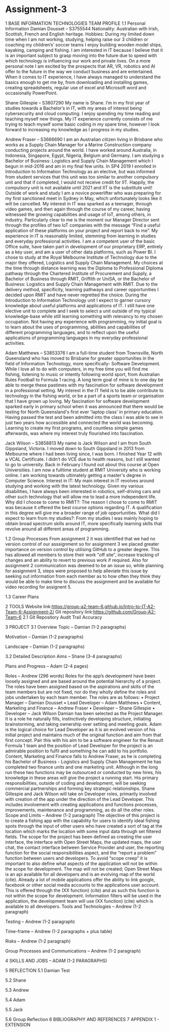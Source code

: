 # Assignment-3
1	BASE INFORMATION TECHNOLOGIES TEAM PROFILE
1.1	Personal Information
Damian Dousset – S3755544
Nationality: Australian with Irish, Scottish, French and English heritage. 
Hobbies: During my limited down time when I am not working, studying, helping raise our 3 children or coaching my children’s’ soccer teams I enjoy building wooden model ships, kayaking, camping and fishing.
I am interested in IT because I believe that it is an important subject to grasp moving into the future due to speed with which technology is influencing our work and private lives. On a more personal note I am excited by the prospects that AR, VR, robotics and AI offer to the future in the way we conduct business and are entertained.
When it comes to IT experience, I have always managed to understand the basics enough to get me by, from downloading and installing games, creating spreadsheets, regular use of excel and Microsoft word and occasionally PowerPoint.

Shane Gillespie – S3807290
My name is Shane. I’m in my first year of studies towards a Bachelor’s in IT, with my areas of interest being cybersecurity and cloud computing. I enjoy spending my time reading and teaching myself new things.
My IT experience currently consists of me trying to teach myself some basic coding in my spare time, however I look forward to increasing my knowledge as I progress in my studies.

Andrew Fraser – S3666690
I am an Australian citizen living in Brisbane who works as a Supply Chain Manager for a Marine Construction company conducting projects around the world. I have worked around Australia, in Indonesia, Singapore, Egypt, Nigeria, Belgium and Germany. 
I am studying a Bachelor of Business: Logistics and Supply Chain Management which I begun in mid-2016 and am in my final few units. In SP4 2019 I enrolled in Introduction to Information Technology as an elective, but was informed from student services that this unit was too similar to another compulsory unit and that if completed, I would not receive credit for IIT. Happily, the compulsory unit is not available until 2021 and IIT is the substitute unit! 
Outside of work and study I am a novice powerlifter who was preparing for my first sanctioned meet in Sydney in May, which unfortunately looks like it will be cancelled.
My interest in IT was sparked as a teenager, through video games, and then again through the course of my career, having witnessed the growing capabilities and usage of IoT, among others, in industry. Particularly clear to me is the moment our Manager Director sent through the profiles of two IoT companies with the message “Find a useful application of these platforms on your project and report back to me”.
My experience in IT is reasonably limited, stemming from learning in studies and everyday professional activities. I am a competent user of the basic Office suite, have taken part in development of our proprietary ERP, entirely as a key user, and am a user of other data platforms, such as Power BI. 
I chose to study at the Royal Melbourne Institute of Technology due to the major they offered, Logistics and Supply Chain Management. My choices at the time through distance learning was the Diploma to Professional Diploma pathway through the Chartered Institute of Procurement and Supply, a Bachelor of Business through RMIT, Griffith or UniSA, or the Bachelor of Business: Logistics and Supply Chain Management with RMIT. Due to the delivery method, specificity, learning pathways and career opportunities I decided upon RMIT and have never regretted the choice. 
During the Introduction to Information Technology unit I expect to garner cursory knowledge about useful platforms and applications of IT. I still have one elective unit to complete and I seek to select a unit outside of my typical knowledge-base while still learning something with relevancy to my chosen occupation. Not having any experience with programming, my initial goal is to learn about the uses of programming, abilities and capabilities of different programming languages, and to reflect upon the useful applications of programming languages in my everyday professional activities.

Adam Matthews – S3853376
I am a full-time student from Townsville, North Queensland who has moved to Brisbane for greater opportunities in the field of Information Technology, more specifically- Software Development. While I love all to do with computers, in my free time you will find me fishing, listening to music or intently following world sport, from Australian Rules Football to Formula 1 racing. A long term goal of mine is to one day be able to merge these pastimes with my fascination for software development in a professional setting.
My interest in the IT field is to be able contribute to technology in the fishing world, or be a part of a sports team or organisation that I have grown up loving. My fascination for software development sparked early in primary school when it was announced that there would be testing for North Queensland's first ever 'laptop class' in primary education. Having passed the test and been admitted into the class I was able to see in just two years how accessible and connected the world was becoming. Learning to create my first programs, and countless simple games afterwards, was where my interest truly flourished into fascination.

Jack Wilson – S3858813
My name is Jack Wilson and I am from South Gippsland, Victoria. I moved down to South Gippsland in 2013 from Melbourne where I had been living since, I was born. I finished Year 12 with a VCAL Certificate. I didn’t do VCE due to health reasons, but I still wanted to go to university. Back in February I found out about this course at Open Universities. I am now a fulltime student at RMIT University who is working online. I am working towards ultimately getting a master's degree in Computer Science.
Interest in IT: My main interest in IT revolves around studying and working with the latest technology. Given my various disabilities, I have always been interested in robotics, self-driving cars and other such technology that will allow me to lead a more independent life. 
Why did I choose to come to RMIT?: The reason I chose to come to RMIT was because it offered the best course options regarding IT. A qualification in this degree will give me a broader range of job opportunities. 
What did I expect to learn from my studies?: From my studies I was mainly hoping to obtain broad spectrum skills around IT, more specifically learning skills that revolve around all different areas of programming. 

1.2	Group Processes
From assignment 2 it was identified that we had no version control of our asssignment so for assignment 3 we placed greater importance on version control by utilising GitHub to a greater degree. This has allowed all members to store their work "off site", increase tracking of changes and an ability to revert to previous work if required. Also for assignment 2 communication was deemed to be an issue so, while planning for assignment 3, steps were proposed to help alleviate this issue by seeking out information from each member as to how often they think they would be able to make time to discuss the assignment and be available for video recording for assignent 5.

1.3	Career Plans


2	TOOLS
Website link:https://group-a2-team-6.github.io/Intro-to-IT-A2-Team-6-Assignment-2/
Git repository link:https://github.com/Group-A2-Team-6
2.1	Git Repository Audit Trail Accuracy


3	PROJECT
3.1	Overview
Topic – Damian (1-2 paragraphs)


Motivation – Damian (1-2 paragraphs)

Landscape – Damian (1-2 paragraphs)

3.2	Detailed Description
Aims – Shane (3-4 paragraphs)

Plans and Progress – Adam (2-4 pages)

Roles – Andrew (296 words)
Roles for the app’s development have been loosely assigned and are based around the potential hierarchy of a project. The roles have been assigned based on the aspirations and skills of the team members but are not fixed, nor do they wholly define the roles and jobs undertaken by each team member. The roles are as follows:
•	Project Manager – Damian Dousset
•	Lead Developer – Adam Matthews
•	Content, Marketing and Finance – Andrew Fraser
•	Developer – Shane Gillespie
•	Developer – Jack Wilson
Damian has been selected as the Project Manager. It is a role he naturally fills, instinctively developing structure, initiating brainstorming, and taking ownership over setting and meeting goals. Adam is the logical choice for Lead Developer as it is an evolved version of his initial project and maintains much of the original function and aim from that first concept. Pair this with his aim to be a software engineer for the Renault Formula 1 team and the position of Lead Developer for the project is an admirable position to fulfil and something he can add to his portfolio. Content, Marketing and Finance falls to Andrew Fraser, as he is completing his Bachelor of Business - Logistics and Supply Chain Management he has completed two finance units and one marketing unit. Although in the long run these two functions may be outsourced or conducted by new hires, his knowledge in these areas will give the project a running start. His primary responsibilities, outside of coding and development, will be seeking commercial partnerships and forming key strategic relationships. Shane Gillespie and Jack Wilson will take on Developer roles, primarily involved with creation of the app under the direction of the Lead Developer. This includes involvement with creating applications and functions processes, improvements, maintenance and programming, as do all the other roles.
Scope and Limits – Andrew (1-2 paragraph)
The objective of this project is to create a fishing app with the capability for users to identify ideal fishing spots through the input of other users who have created a sort of tag at the location which marks the location with some input data through set filtered fields. The scope for the project has been defined as creating the user interface, the interface with Open Street Maps, the updated maps, the user chat, the contact interface between Service Provider and user, the reporting function for the social responsibilities aspect, and the “report a problem” function between users and developers.
To avoid “scope creep” it is important to also define what aspects of the application will not be within the scope for development. The map will not be created; Open Street Maps is an api available for all developers and is an evolving map of the world (cite). Already a lot of mobile applications offer the ability to link google, facebook or other social media accounts to the applications user account. This is offered through the (XX function) (cite) and as such this function is not within the scope for development. Information filters will be used in the application, the development team will use (XX function) (cite) which is available to all developers.
Tools and Technologies – Andrew (1-2 paragraph)

Testing – Andrew (1-2 paragraph)

Time-frame – Andrew (1-2 paragraphs + plus table)

Risks – Andrew (1-2 paragraph)

Group Processes and Communications – Andrew (1-2 paragraph)



4	SKILLS AND JOBS – ADAM (1-2 PARAGRAPHS)

5	REFLECTION
5.1	Damian
Test

5.2	Shane

5.3	Andrew

5.4	Adam

5.5	Jack

5.6	Group Reflection 
6	BIBLIOGRAPHY AND REFERENCES
7	APPENDIX 1 - EXTENSION


